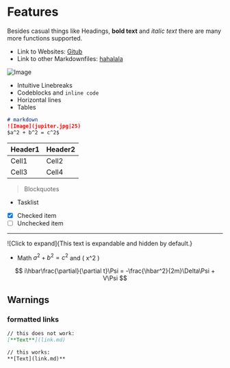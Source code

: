 # Features

Besides casual things like Headings, **bold text** and *italic text* there are many more functions supported.

- Link to Websites: [Gitub](https://github.com/thhaase)
- Link to other Markdownfiles: [hahalala](how_to_use.md)


![Image](jupiter.jpg|25)

- Intuitive Linebreaks
- Codeblocks and `inline code`
- Horizontal lines 
- Tables


```markdown
# markdown
![Image](jupiter.jpg|25)
$a^2 + b^2 = c^2$
```


| Header1 | Header2 |
|---------|---------|
| Cell1   | Cell2   |
| Cell3   | Cell4   |


> Blockquotes

- Tasklist  

- [x] Checked item
- [ ] Unchecked item

---

![Click to expand]{This text is expandable and hidden by default.}


- Math $a^2 + b^2 = c^2$ and \( x^2 \)


$$
i\hbar\frac{\partial}{\partial t}\Psi = -\frac{\hbar^2}{2m}\Delta\Psi + V\Psi
$$




## Warnings

### formatted links
```markdown
// this does not work: 
[**Text**](link.md)

// this works:
**[Text](link.md)**
```